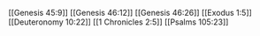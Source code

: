 [[Genesis 45:9]]
[[Genesis 46:12]]
[[Genesis 46:26]]
[[Exodus 1:5]]
[[Deuteronomy 10:22]]
[[1 Chronicles 2:5]]
[[Psalms 105:23]]
